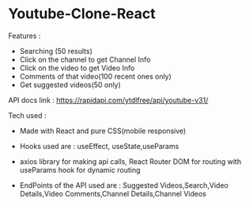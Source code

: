 # Youtube-Clone-React
 Features : 
* Searching (50 results)
* Click on the channel to get Channel Info
* Click on the video to get Video Info 
* Comments of that video(100 recent ones only)
* Get suggested videos(50 only)

API docs link : https://rapidapi.com/ytdlfree/api/youtube-v31/

Tech used : 

* Made with React and pure CSS(mobile responsive)

* Hooks used are : useEffect, useState,useParams

* axios library for making api calls, React Router DOM for routing with useParams hook for dynamic routing

* EndPoints of the API used are : Suggested Videos,Search,Video Details,Video Comments,Channel Details,Channel Videos
